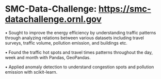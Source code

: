 # SMC-Data-Challenge: https://smc-datachallenge.ornl.gov
•	Sought to improve the energy efficiency by understanding traffic patterns through analyzing relations between various datasets including travel surveys, traffic volume, pollution emission, and buildings etc. 

•	Found the traffic hot spots and travel times patterns throughout the day, week and month with Pandas,  GeoPandas.

•	Applied anomaly detection to understand congestion spots and pollution emission with scikit-learn.
